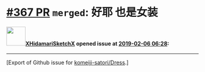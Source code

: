 # [\#367 PR](https://github.com/komeiji-satori/Dress/pull/367) `merged`: 好耶 也是女装

#### <img src="https://avatars.githubusercontent.com/u/8938317?u=a6af6ffa81a40c2bcaf7880c2b4573b6052a1336&v=4" width="50">[XHidamariSketchX](https://github.com/XHidamariSketchX) opened issue at [2019-02-06 06:28](https://github.com/komeiji-satori/Dress/pull/367):






-------------------------------------------------------------------------------



[Export of Github issue for [komeiji-satori/Dress](https://github.com/komeiji-satori/Dress).]
